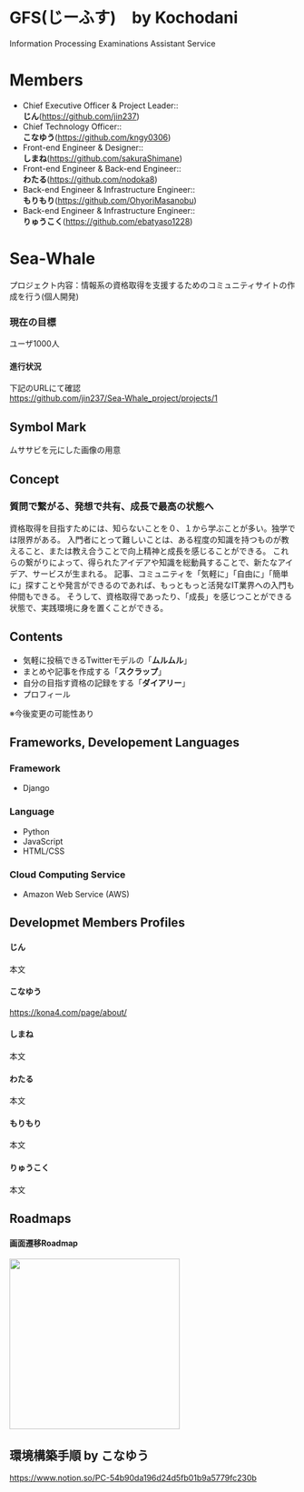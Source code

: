 # GFS(じーふす)　by Kochodani　
Information Processing Examinations Assistant Service

# Members
- Chief Executive Officer & Project Leader::<br>__じん__(https://github.com/jin237)
- Chief Technology Officer::<br>__こなゆう__(https://github.com/kngy0306)
- Front-end Engineer & Designer::<br>__しまね__(https://github.com/sakuraShimane)
- Front-end Engineer & Back-end Engineer::<br>__わたる__(https://github.com/nodoka8)
- Back-end Engineer & Infrastructure Engineer::<br>__もりもり__(https://github.com/OhyoriMasanobu)
- Back-end Engineer & Infrastructure Engineer::<br>__りゅうこく__(https://github.com/ebatyaso1228)

# Sea-Whale
プロジェクト内容：情報系の資格取得を支援するためのコミュニティサイトの作成を行う(個人開発)

### 現在の目標
ユーザ1000人

#### 進行状況
下記のURLにて確認<br>
https://github.com/jin237/Sea-Whale_project/projects/1


## Symbol Mark
ムササビを元にした画像の用意


## Concept
### 質問で繋がる、発想で共有、成長で最高の状態へ
資格取得を目指すためには、知らないことを０、１から学ぶことが多い。独学では限界がある。
入門者にとって難しいことは、ある程度の知識を持つものが教えること、または教え合うことで向上精神と成長を感じることができる。
これらの繋がりによって、得られたアイデアや知識を総動員することで、新たなアイデア、サービスが生まれる。
記事、コミュニティを「気軽に」「自由に」「簡単に」探すことや発言ができるのであれば、もっともっと活発なIT業界への入門も仲間もできる。
そうして、資格取得であったり、「成長」を感じつことができる状態で、実践環境に身を置くことができる。


## Contents
- 気軽に投稿できるTwitterモデルの「__ムルムル__」
- まとめや記事を作成する「__スクラップ__」
- 自分の目指す資格の記録をする「__ダイアリー__」
- プロフィール

※今後変更の可能性あり

## Frameworks, Developement Languages
### Framework
- Django

### Language
- Python
- JavaScript
- HTML/CSS

### Cloud Computing Service
- Amazon Web Service (AWS)



## Developmet Members Profiles
#### じん
本文
#### こなゆう
https://kona4.com/page/about/
#### しまね
本文
#### わたる
本文
#### もりもり
本文
#### りゅうこく
本文

## Roadmaps
#### 画面遷移Roadmap
<img src="https://github.com/jin237/GFS/blob/main/github_readme/GFS_Roadmap.png" height=300px>

## 環境構築手順 by こなゆう
https://www.notion.so/PC-54b90da196d24d5fb01b9a5779fc230b  
